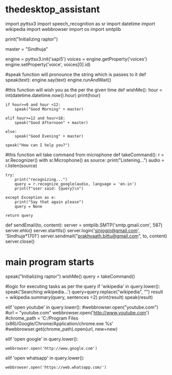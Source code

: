 # thedesktop_assistant

import pyttsx3
import speech_recognition as sr
import datetime
import wikipedia
import webbrowser
import os
import smtplib

print("Initializing raptor")

master = "Sindhuja"

engine = pyttsx3.init('sapi5')
voices = engine.getProperty('voices')
engine.setProperty('voice', voices[0].id)

#speak function will pronounce the string which is passes to it
def speak(text):
    engine.say(text)
    engine.runAndWait()

#this function will wish you as the per the given time
def wishMe():
    hour = int(datetime.datetime.now().hour)
    print(hour)

    if hour>=0 and hour <12:
        speak("Good Morning" + master) 

    elif hour>=12 and hour<18:
        speak("Good Afternoon" + master)  

    else:
        speak("Good Evening" + master)      

    speak("How can I help you?")

#this function wil take command from microphone
def takeCommand():
    r = sr.Recognizer()
    with sr.Microphone() as source:
        print("Listening...")
        audio = r.listen(source)

    try:
        print("recognizing...")
        query = r.recognize_google(audio, language = 'en-in')
        print(f"user said: {query}\n")

    except Exception as e:
        print("Say that again please")
        query = None  

    return query

def sendEmail(to, content):
    server = smtplib.SMTP('smtp.gmail.com', 587)
    server.ehlo()
    server.starttls()
    server.login('sinjogin@gmail.com', 'Sindhuja*1701')
    server.sendmail("prakhyaath.bittu@gmail.com", to, content)
    server.close()


# main program starts
speak("Initializing raptor") 
wishMe() 
query = takeCommand()

#logic for executing tasks as per the query
if 'wikipedia' in query.lower():
    speak('Searching wikipedia...')
    query=query.replace("wikipedia", "")
    result = wikipedia.summary(query, sentences =2)
    print(result)
    speak(result)

elif 'open youtube' in query.lower():
    #webbrowser.open("youtube.com")
    #url = "youtube.com"
    webbrowser.open('http://www.youtube.com')
    #chrome_path = 'C:/Program Files (x86)/Google/Chrome/Application/chrome.exe %s'
    #webbrowser.get(chrome_path).open(url, new=new)

elif 'open google' in query.lower():
   
    webbrowser.open('http://www.google.com')

elif 'open whatsapp' in query.lower():
   
    webbrowser.open('https://web.whatsapp.com/')
